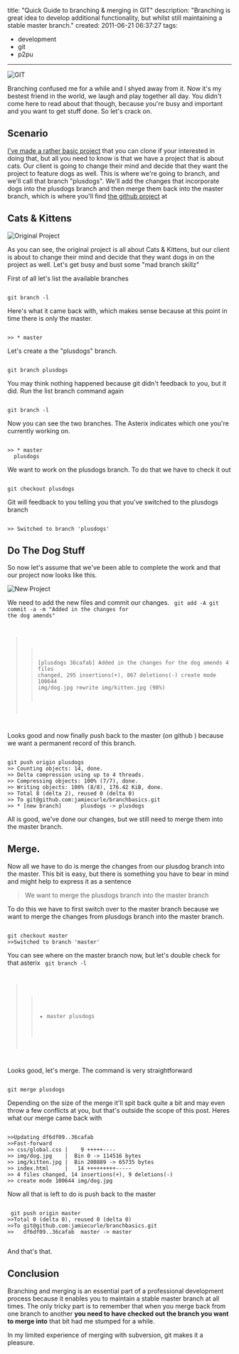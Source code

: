 title: "Quick Guide to branching & merging in GIT"
description: "Branching is great idea to develop additional functionality, but whilst still maintaining a stable master branch."
created: 2011-06-21 06:37:27
tags:
  - development
  - git
  - p2pu
---

![GIT](/media/2011/06/21/blogimage/git.850x600.png)

Branching confused me for a while and I shyed away from it. Now it's my bestest friend in the world, we laugh and play together all day. You didn't come here to read about that though, because you're busy and important and you want to get stuff done. So let's crack on.

## Scenario

[I've made a rather basic project](https://github.com/jamiecurle/branchbasics) that you can clone if your interested in doing that, but all you need to know is that we have a project that is about cats.  Our client is going to change their mind and decide that they want the project to feature dogs as well. This is where we're going to branch, and we'll call that branch "plusdogs". We'll add the changes that incorporate dogs into the plusdogs branch and then merge them back into the master branch, which is where you'll find [the github project](https://github.com/jamiecurle/branchbasics) at


## Cats & Kittens

![Original Project](/media/2011/06/21/blogimage/original_2.850x600.jpg)


As you can see, the original project is all about Cats & Kittens, but our client is about to change their mind and decide that they want dogs in on the project  as well.  Let's get busy and bust some "mad branch skillz"

First of all let's list the available branches

<code lang="bash">
git branch -l
</code>

Here's what it came back with, which makes sense because at this point in time there is only the master.

<code lang="bash">
>> * master
</code>


Let's create a the "plusdogs" branch.

<code lang="bash">
git branch plusdogs
</code>

You may think nothing happened because git didn't feedback to you, but it did. Run the list branch command again

<code lang="bash">
git branch -l
</code>

Now you can see the two branches. The Asterix indicates which one you're currently working on. 

<code lang="bash">
>> * master
  plusdogs
</code>

We want to work on the plusdogs branch. To do that we have to check it  out

<code lang="bash">
git checkout plusdogs
</code>

Git will feedback to you telling you that you've switched to the plusdogs branch

<code lang="bash">
>> Switched to branch 'plusdogs'
</code>

## Do The Dog Stuff

So now let's assume that we've been able to complete the work and that our project now looks like this.

![New Project](/media/2011/06/21/blogimage/new.850x600.jpg)

We need to add the new files and  commit our changes. 
<code lang="bash">
git add -A
git commit -a -m "Added in the changes for the dog amends"
>> [plusdogs 36cafab] Added in the changes for the dog amends
>> 4 files changed, 295 insertions(+), 867 deletions(-)
>> create mode 100644 img/dog.jpg
>>  rewrite img/kitten.jpg (98%)
</code>

Looks good and now finally push back to the master (on github ) because we want a permanent record of this branch.

<code lang="bash">
git push origin plusdogs
>> Counting objects: 14, done.
>> Delta compression using up to 4 threads.
>> Compressing objects: 100% (7/7), done.
>> Writing objects: 100% (8/8), 176.42 KiB, done.
>> Total 8 (delta 2), reused 0 (delta 0)
>> To git@github.com:jamiecurle/branchbasics.git
>> * [new branch]      plusdogs -> plusdogs
</code>

All is good, we've done our changes, but we still need to merge them into the master branch.


## Merge.

Now all we have to do is merge the changes from our plusdog branch into the master. This bit is easy, but there is something you have to bear in mind and might help to express it as a sentence

> We want to merge the plusdogs branch into the master branch

To do this we have to first switch over to the master branch because we want to merge the changes from plusdogs branch into the master branch.

<code lang="bash">
git checkout master
>>Switched to branch 'master'
</code>

You can see where on the master branch now, but let's double check for that asterix
<code lang="bash">
git branch -l
>>* master
>>  plusdogs
</code>

Looks good, let's merge. The command is very straightforward

<code lang="bash">
git merge plusdogs
</code>

Depending on the size of the merge it'll spit back quite a bit and may even throw a few conflicts at you, but that's outside the scope of this post. Heres what our merge came back with

<code lang="bash">
>>Updating df6df09..36cafab
>>Fast-forward
>> css/global.css |    9 +++++----
>> img/dog.jpg    |  Bin 0 -> 114516 bytes
>> img/kitten.jpg |  Bin 200889 -> 65735 bytes
>> index.html     |   14 +++++++++-----
>> 4 files changed, 14 insertions(+), 9 deletions(-)
>> create mode 100644 img/dog.jpg
</code>

Now all that is left to do is push back to the master

<code lang="bash">
 git push origin master
>>Total 0 (delta 0), reused 0 (delta 0)
>>To git@github.com:jamiecurle/branchbasics.git
>>   df6df09..36cafab  master -> master

</code>

And that's that.

## Conclusion

Branching and merging is an essential part of a professional development process because it enables you to maintain a stable master branch at all times. The only tricky part is to remember that when you merge back from one branch to another __you need to have checked out the branch you want to merge into__ that bit had me stumped for a while.

In my limited experience of merging with subversion, git makes it a pleasure.
